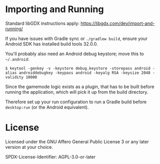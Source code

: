 # Importing and Running

Standard libGDX instructions apply: https://libgdx.com/dev/import-and-running/

If you have issues with Gradle sync or `./gradlew build`, ensure your Android SDK has installed
build tools 32.0.0.

You'll probably also need an Android debug keystore; move this to `~/.android`:

`$ keytool -genkey -v -keystore debug.keystore -storepass android -alias androiddebugkey -keypass
android -keyalg RSA -keysize 2048 -validity 10000`

Since the gamemode logic exists as a plugin, that has to be built before running the application,
which will pick it up from the build directory.

Therefore set up your run configuration to run a Gradle build before `desktop:run` (or the Android
equivalent).

# License

Licensed under the GNU Affero General Public License 3 or any later version at your choice.

SPDX-License-Identifier: AGPL-3.0-or-later